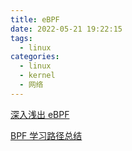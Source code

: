 ```yaml
---
title: eBPF
date: 2022-05-21 19:22:15
tags:
  - linux
categories:
  - linux 
  - kernel
  - 网络
---
```


<p></p>
<!-- more -->


[深入浅出 eBPF](https://www.ebpf.top/categories/BPF/) 

[BPF 学习路径总结](https://feisky.xyz/posts/2021-01-06-ebpf-learn-path/)